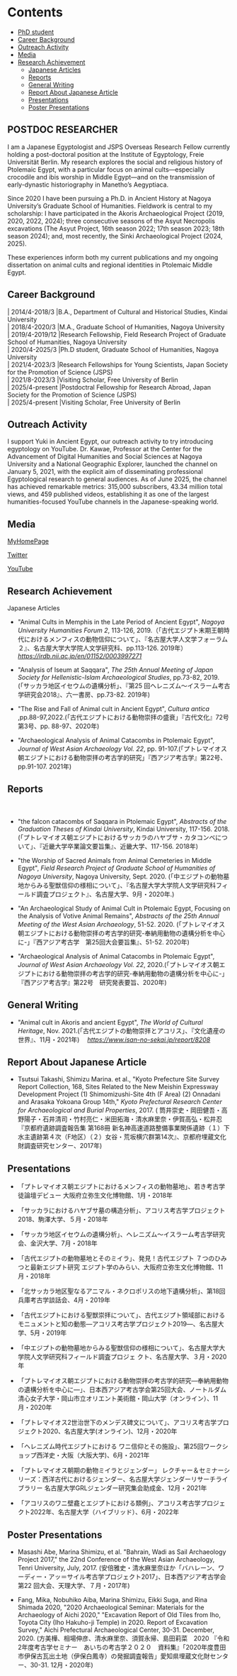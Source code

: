 # Contents
- [PhD student](#PhD-student) 
- [Career Background](#career-Background)
- [Outreach Activity](#Outreach-Activity)
- [Media](#Media)
- [Research Achievement](#Research-Achievement)
  - [Japanese Articles](#Japanese-Articles)
  - [Reports](#Reports)
  - [General Writing](#General-Writing)
  - [Report About Japanese Article](#Report-About-Japanese-Article)
  - [Presentations](#Presentations)
  - [Poster Presentations](#Poster-Presentations)

<h2 id=(#PhD-student)>POSTDOC RESEARCHER</h2>

I am a Japanese Egyptologist and JSPS Overseas Research Fellow currently holding a post-doctoral position at the Institute of Egyptology, Freie Universität Berlin. My research explores the social and religious history of Ptolemaic Egypt, with a particular focus on animal cults—especially crocodile and ibis worship in Middle Egypt—and on the transmission of early-dynastic historiography in Manetho’s Aegyptiaca.

Since 2020 I have been pursuing a Ph.D. in Ancient History at Nagoya University’s Graduate School of Humanities. Fieldwork is central to my scholarship: I have participated in the Akoris Archaeological Project (2019, 2020, 2022, 2024); three consecutive seasons of the Asyut Necropolis excavations (The Asyut Project, 16th season 2022; 17th season 2023; 18th season 2024); and, most recently, the Sinki Archaeological Project (2024, 2025).

These experiences inform both my current publications and my ongoing dissertation on animal cults and regional identities in Ptolemaic Middle Egypt.
<br>
  
<h2 id=(#career-Background)>Career Background</h2>
  
| 2014/4-2018/3  |B.A., Department of Cultural and Historical Studies, Kindai University<br>
| 2018/4-2020/3  |M.A., Graduate School of Humanities, Nagoya University<br>
| 2019/4-2019/12 |Research Fellowship, Field Research Project of Graduate School of Humanities, Nagoya University<br>
| 2020/4-2025/3  |Ph.D student, Graduate School of Humanities, Nagoya University<br>
| 2021/4-2023/3  |Research Fellowships for Young Scientists, Japan Society for the Promotion of Science (JSPS)<br>
| 2021/8-2023/3  |Visiting Scholar, Free University of Berlin<br>
| 2025/4-present |Postdoctral Fellowship for Research Abroad, Japan Society for the Promotion of Science (JSPS)<br>
| 2025/4-present |Visiting Scholar, Free University of Berlin<br>

<h2 id=(#Outreach-Activity)>Outreach Activity</h2>
I support Yuki in Ancient Egypt, our outreach activity to try introducing egyptology on YouTube. Dr. Kawae, Professor at the Center for the Advancement of Digital Humanities and Social Sciences at Nagoya University and a National Geographic Explorer, launched the channel on January 5, 2021, with the explicit aim of disseminating professional Egyptological research to general audiences. As of June 2025, the channel has achieved remarkable metrics: 315,000 subscribers, 43.34 million total views, and 459 published videos, establishing it as one of the largest humanities-focused YouTube channels in the Japanese-speaking world. 
<br>
  
  
<h2 id=(#Media)>Media</h2>
 
[MyHomePage](https://researchmap.jp/13ypt)<br>

[Twitter](https://twitter.com/13ypt)<br>

[YouTube](https://www.youtube.com/channel/UCdB2b2qy6kFGZiXbFsS4QNw)<br>

<h2 id=(#Research-Achievement)>Research Achievement</h2
# English article
* *”Crocodile Worship: Cultic Niches for Crocodile Mummies in Local Temples”, *Preliminary Report Akoris 2020*, Kawanishi. H., Tsujimura. S. and Hanasaka. T.(eds.), Akoris Archaeological Project.

## Japanese Articles
* "Animal Cults in Memphis in the Late Period of Ancient Egypt", *Nagoya University Humanities Forum 2*, 113-126, 2019.（「古代エジプト末期王朝時代におけるメンフィスの動物信仰について」、『名古屋大学人文学フォーラム２』、名古屋大学大学院人文学研究科、pp.113-126. 2019年）
　*https://irdb.nii.ac.jp/en/01152/0003997271*
  
* "Analysis of Iseum at Saqqara", *The 25th Annual Meeting of Japan Society for Hellenistic-Islam Archaeological Studies*, pp.73-82, 2019.(「サッカラ地区イセウムの遺構分析」、『第25 回ヘレニズム～イスラーム考古学研究会2018』、六一書房、pp.73-82. 2019年)

* "The Rise and Fall of Animal cult in Ancient Egypt", *Cultura antica* ,pp.88-97,2022.(「古代エジプトにおける動物崇拝の盛衰」『古代文化』72号第3号、pp. 88-97、2020年)

* "Archaeological Analysis of Animal Catacombs in Ptolemaic Egypt", *Journal of West Asian Archaeology Vol. 22*, pp. 91-107.(「プトレマイオス朝エジプトにおける動物崇拝の考古学的研究」『西アジア考古学』第22号、pp.91-107. 2021年)


## Reports
　
* "the falcon catacombs of Saqqara in Ptolemaic Egypt", *Abstracts of the Graduation Theses of Kindai University*, Kindai University, 117-156. 2018. (「プトレマイオス朝エジプトにおけるサッカラのハヤブサ・カタコンベについて」、『近畿大学卒業論文要旨集』、近畿大学、117-156. 2018年)

* "the Worship of Sacred Animals from Animal Cemeteries in Middle Egypt", *Field Research Project of Graduate School of Humanities of Nagoya University*, Nagoya University, Sept. 2020. (「中エジプトの動物墓地からみる聖獣信仰の様相について」、『名古屋大学大学院人文学研究科フィールド調査プロジェクト』、名古屋大学、9月・2020年.)
  
* "An Archaeological Study of Animal Cult in Ptolemaic Egypt, Focusing on the Analysis of Votive Animal Remains", *Abstracts of the 25th Annual Meeting of the West Asian Archaeology*, 51-52. 2020. (「プトレマイオス朝エジプトにおける動物崇拝の考古学的研究-奉納用動物の遺構分析を中心に-」『西アジア考古学　第25回大会要旨集』、51-52. 2020年)
　
* "Archaeological Analysis of Animal Catacombs in Ptolemaic Egypt", *Journal of West Asian Archaeology Vol. 22*, 2020.(「プトレマイオス朝エジプトにおける動物崇拝の考古学的研究-奉納用動物の遺構分析を中心に-」『西アジア考古学』第22号　研究発表要旨、2020年)

## General Writing
* "Animal cult in Akoris and ancient Egypt", *The World of Cultural Heritage*, Nov. 2021.(「古代エジプトの動物崇拝とアコリス」、『文化遺産の世界』、11月・2021年)
　*https://www.isan-no-sekai.jp/report/8208*

## Report About Japanese Article
* Tsutsui Takashi, Shimizu Marina. et al., "Kyoto Prefecture Site Survey Report Collection, 168, Sites Related to the New Meishin Expressway Development Project (1) Shimomizushi-Site 4th (F Area) (2) Onnadani and Arasaka Yokoana Group 14th," *Kyoto Prefectural Research Center for Archaeological and Burial Properties*, 2017. (
 筒井崇史・岡田健吾・高野陽子・石井清司・竹村亮仁・米田拓海・清水麻里奈・伊賀高弘・松井忍『京都府遺跡調査報告集 第168冊 新名神高速道路整備事業関係遺跡（１）下水主遺跡第４次（F地区）（２）女谷・荒坂横穴群第14次』、京都府埋蔵文化財調査研究センター、2017年)
  
## Presentations
* 「プトレマイオス朝エジプトにおけるメンフィスの動物墓地」、若き考古学徒論壇デビュー 大阪府立弥生文化博物館、1月・2018年

* 「サッカラにおけるハヤブサ墓の構造分析」、アコリス考古学プロジェクト2018、駒澤大学、５月・2018年

* 「サッカラ地区イセウムの遺構分析」、ヘレニズム～イスラーム考古学研究会、金沢大学、7月・2018年

* 「古代エジプトの動物墓地とそのミイラ」、発見！古代エジプト ７つのひみつと最新エジプト研究 エジプト学のみらい、大阪府立弥生文化博物館、11月・2018年

* 「北サッカラ地区聖なるアニマル・ネクロポリスの地下遺構分析」、第18回兵庫考古学談話会、4月・2019年

* 「古代エジプトにおける聖獣崇拝について」、古代エジプト領域部におけるモニュメントと知の動態―アコリス考古学プロジェクト2019―、名古屋大学、5月・2019年

* 「中エジプトの動物墓地からみる聖獣信仰の様相について」、名古屋大学大学院人文学研究科フィールド調査プロジェ クト、名古屋大学、３月・2020 年

* 「プトレマイオス朝エジプトにおける動物崇拝の考古学的研究―奉納用動物の遺構分析を中心に―」、日本西アジア考古学会第25回大会、ノートルダム清心女子大学・岡山市立オリエント美術館・岡山大学（オンライン）、11月・2020年

* 「プトレマイオス2世治世下のメンデス碑文について」、アコリス考古学プロジェクト2020、名古屋大学(オンライン)、12月・2020年

* 「ヘレニズム時代エジプトにおける ワニ信仰とその施設」、第25回ワークショップ西洋史・大阪（大阪大学)、6月・2021年

* 「プトレマイオス朝期の動物ミイラとジェンダー」 レクチャー＆セミナーシリーズ：西洋古代におけるジェンダー、名古屋大学ジェンダーリサーチライブラリー 名古屋大学GRLジェンダー研究集会助成金、12月・2021年

* 「アコリスのワニ壁龕とエジプトにおける類例」、アコリス考古学プロジェクト2022年、名古屋大学（ハイブリッド）、6月・2022年
  

## Poster Presentations
* Masashi Abe, Marina Shimizu, et al. "Bahrain, Wadi as Sail Archaeology Project 2017," the 22nd Conference of the West Asian Archaeology, Tenri University, July, 2017. (安倍雅史・清水麻里奈ほか「バハレーン、ワーディー・アッ＝サイル考古学プロジェクト2017」、日本西アジア考古学会第22 回大会、天理大学、７月・2017年) 

* Fang, Mika, Nobuhiko Aiba, Marina Shimizu, Eikki Suga, and Rina Shimada 2020, "2020 Archaeological Seminar: Materials for the Archaeology of Aichi 2020," "Excavation Report of Old Tiles from Iho, Toyota City (Iho Hakuho-ji Temple) in 2020. Report of Excavation Survey," Aichi Prefectural Archaeological Center, 30-31. December, 2020. (方美樺、相場伸彦、清水麻里奈、須賀永帰、島田莉菜　2020 『令和2年度考古学セミナー　あいちの考古学２０２０　資料集』「2020年度豊田市伊保古瓦出土地（伊保白鳳寺）の発掘調査報告」愛知県埋蔵文化財センター、30-31. 12月・2020年)

